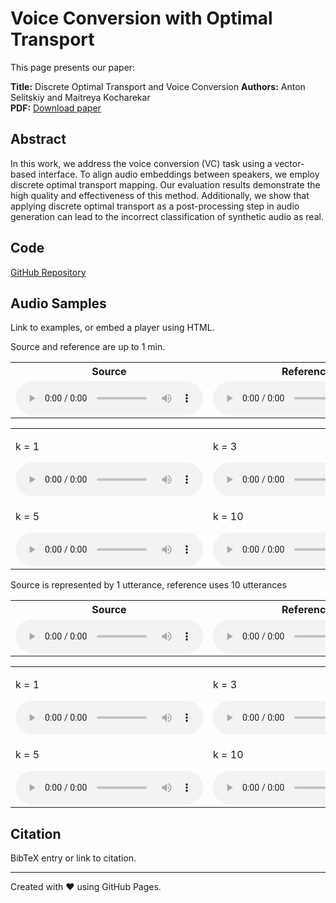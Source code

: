 # Voice Conversion with Optimal Transport

This page presents our paper:

**Title:** Discrete Optimal Transport and Voice Conversion
**Authors:** Anton Selitskiy and Maitreya Kocharekar  
**PDF:** [Download paper](paper.pdf)

## Abstract
In this work, we address the voice conversion (VC) task using
a vector-based interface. To align audio embeddings between speakers,
we employ discrete optimal transport mapping. Our evaluation results
demonstrate the high quality and effectiveness of this method. Additionally,
we show that applying discrete optimal transport as a post-processing step
in audio generation can lead to the incorrect classification of synthetic
audio as real.

## Code
[GitHub Repository](https://github.com/anton-selitskiy/dotvc)

## Audio Samples
Link to examples, or embed a player using HTML.

Source and reference are up to 1 min.
<table>
  <tr>
    <th>Source</th>
    <th>Reference</th>
  </tr>
  <tr>
    <td>
      <audio controls>
        <source src="audio/60_60/19-227-0072.wav" type="audio/mpeg">
        Your browser does not support the audio element.
      </audio>
    </td>
    <td>
      <audio controls>
        <source src="audio/60_60/1455-138263-0041.wav" type="audio/mpeg">
        Your browser does not support the audio element.
      </audio>
    </td>
  </tr>
</table>
<table>
  <tr>
    <td>
      <p>k = 1</p>
      <audio controls>
        <source src="audio/60_60/converted_audio_1_60_60/19-227-0072._19_to_1455.wav" type="audio/wav">
        Your browser does not support the audio element.
      </audio>
    </td>
    <td>
      <p>k = 3</p>
      <audio controls>
        <source src="audio/60_60/converted_audio_3_60_60/19-227-0072._19_to_1455.wav" type="audio/wav">
        Your browser does not support the audio element.
      </audio>
    </td>
    <td>
      <p>k = 4</p>
      <audio controls>
        <source src="audio/60_60/converted_audio_4_60_60/19-227-0072._19_to_1455.wav" type="audio/wav">
        Your browser does not support the audio element.
      </audio>
    </td>
  </tr>
  <tr>
    <td>
      <p>k = 5</p>
      <audio controls>
        <source src="audio/60_60/converted_audio_5_60_60/19-227-0072._19_to_1455.wav" type="audio/wav">
        Your browser does not support the audio element.
      </audio>
    </td>
    <td>
      <p>k = 10</p>
      <audio controls>
        <source src="audio/60_60/converted_audio_10_60_60/19-227-0072._19_to_1455.wav" type="audio/wav">
        Your browser does not support the audio element.
      </audio>
    </td>
    <td>
      <p>k = 40</p>
      <audio controls>
        <source src="audio/60_60/converted_audio_40_60_60/19-227-0072._19_to_1455.wav" type="audio/wav">
        Your browser does not support the audio element.
      </audio>
    </td>
  </tr>
</table>



Source is represented by 1 utterance, reference uses 10 utterances
<table>
  <tr>
    <th>Source</th>
    <th>Reference</th>
  </tr>
  <tr>
    <td>
      <audio controls>
        <source src="audio/5_0/118-47824-0026.wav" type="audio/mpeg">
        Your browser does not support the audio element.
      </audio>
    </td>
    <td>
      <audio controls>
        <source src="audio/5_0/1040-133433-0022.wav" type="audio/mpeg">
        Your browser does not support the audio element.
      </audio>
    </td>
  </tr>
</table>
<table>
  <tr>
    <td>
      <p>k = 1</p>
      <audio controls>
        <source src="audio/5_0/converted_audio_1_5_0/118-47824-0026._118_to_1040.wav" type="audio/wav">
        Your browser does not support the audio element.
      </audio>
    </td>
    <td>
      <p>k = 3</p>
      <audio controls>
        <source src="audio/5_0/converted_audio_3_5_0/118-47824-0026._118_to_1040.wav" type="audio/wav">
        Your browser does not support the audio element.
      </audio>
    </td>
    <td>
      <p>k = 4</p>
      <audio controls>
        <source src="audio/5_0/converted_audio_4_5_0/118-47824-0026._118_to_1040.wav" type="audio/wav">
        Your browser does not support the audio element.
      </audio>
    </td>
  </tr>
  <tr>
    <td>
      <p>k = 5</p>
      <audio controls>
        <source src="audio/5_0/converted_audio_5_5_0/118-47824-0026._118_to_1040.wav" type="audio/wav">
        Your browser does not support the audio element.
      </audio>
    </td>
    <td>
      <p>k = 10</p>
      <audio controls>
        <source src="audio/5_0/converted_audio_10_5_0/118-47824-0026._118_to_1040.wav" type="audio/wav">
        Your browser does not support the audio element.
      </audio>
    </td>
    <td>
      <p>k = 40</p>
      <audio controls>
        <source src="audio/5_0/converted_audio_40_5_0/118-47824-0026._118_to_1040.wav" type="audio/wav">
        Your browser does not support the audio element.
      </audio>
    </td>
  </tr>
</table>


## Citation
BibTeX entry or link to citation.

---
Created with ❤️ using GitHub Pages.
